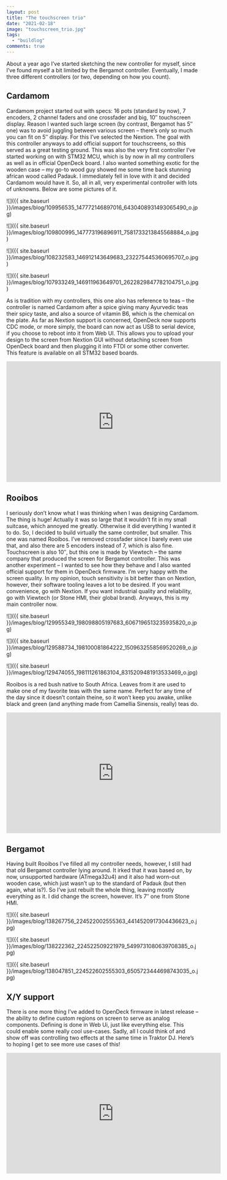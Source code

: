 ```yaml
---
layout: post
title: "The touchscreen trio"
date: "2021-02-18"
image: "touchscreen_trio.jpg"
tags: 
  - "buildlog"
comments: true
---
```


About a year ago I’ve started sketching the new controller for myself, since I’ve found myself a bit limited by the Bergamot controller. Eventually, I made three different controllers (or two, depending on how you count).

## Cardamom

Cardamom project started out with specs: 16 pots (standard by now), 7 encoders, 2 channel faders and one crossfader and big, 10″ touchscreen display. Reason I wanted such large screen (by contrast, Bergamot has 5″ one) was to avoid juggling between various screen – there’s only so much you can fit on 5″ display. For this I’ve selected the Nextion. The goal with this controller anyways to add official support for touchscreens, so this served as a great testing ground. This was also the very first controller I’ve started working on with STM32 MCU, which is by now in all my controllers as well as in official OpenDeck board. I also wanted something exotic for the wooden case – my go-to wood guy showed me some time back stunning african wood called Padauk. I immediately fell in love with it and decided Cardamom would have it. So, all in all, very experimental controller with lots of unknowns. Below are some pictures of it.

![]({{ site.baseurl }}/images/blog/109956535_147772146897016_6430408931493065490_o.jpg)

![]({{ site.baseurl }}/images/blog/109800995_147773196896911_7581733213845568884_o.jpg)

![]({{ site.baseurl }}/images/blog/108232583_146912143649683_232275445360695707_o.jpg)

![]({{ site.baseurl }}/images/blog/107933249_146911963649701_2622829847782104751_o.jpg)

As is tradition with my controllers, this one also has reference to teas – the controller is named Cardamom after a spice giving many Ayurvedic teas their spicy taste, and also a source of vitamin B6, which is the chemical on the plate.
As far as Nextion support is concerned, OpenDeck now supports CDC mode, or more simply, the board can now act as USB to serial device, if you choose to reboot into it from Web UI. This allows you to upload your design to the screen from Nextion GUI without detaching screen from OpenDeck board and then plugging it into FTDI or some other converter. This feature is available on all STM32 based boards.

<div class="videoWrapper">
<iframe width="560" height="315" src="https://www.youtube-nocookie.com/embed/TPc6ETIsVTM" title="YouTube video player" frameborder="0" allow="accelerometer; autoplay; clipboard-write; encrypted-media; gyroscope; picture-in-picture" allowfullscreen></iframe>
</div>

## Rooibos

I seriously don’t know what I was thinking when I was designing Cardamom. The thing is huge! Actually it was so large that it wouldn’t fit in my small suitcase, which annoyed me greatly. Otherwise it did everything I wanted it to do. So, I decided to build virtually the same controller, but smaller. This one was named Rooibos. I’ve removed crossfader since I barely even use that, and also there are 5 encoders instead of 7, which is also fine. Touchscreen is also 10″, but this one is made by Viewtech – the same company that produced the screen for Bergamot controller. This was another experiment – I wanted to see how they behave and I also wanted official support for them in OpenDeck firmware. I’m very happy with the screen quality. In my opinion, touch sensitivity is bit better than on Nextion, however, their software tooling leaves a lot to be desired. If you want convenience, go with Nextion. If you want industrial quality and reliability, go with Viewtech (or Stone HMI, their global brand). Anyways, this is my main controller now.

![]({{ site.baseurl }}/images/blog/129955349_198098805197683_6067196513235935820_o.jpg)

![]({{ site.baseurl }}/images/blog/129588734_198100081864222_1509632558569520269_o.jpg)

![]({{ site.baseurl }}/images/blog/129474055_198111261863104_8315209481913533469_o.jpg)


Rooibos is a red bush native to South Africa. Leaves from it are used to make one of my favorite teas with the same name. Perfect for any time of the day since it doesn’t contain theine, so it won’t keep you awake, unlike black and green (and anything made from Camellia Sinensis, really) teas do.

<div class="videoWrapper">
<iframe width="560" height="315" src="https://www.youtube-nocookie.com/embed/B4JwPd6Kib4" title="YouTube video player" frameborder="0" allow="accelerometer; autoplay; clipboard-write; encrypted-media; gyroscope; picture-in-picture" allowfullscreen></iframe>
</div>

## Bergamot

Having built Rooibos I’ve filled all my controller needs, however, I still had that old Bergamot controller lying around. It irked that it was based on, by now, unsupported hardware (ATmega32u4) and it also had worn-out wooden case, which just wasn’t up to the standard of Padauk (but then again, what is?). So I’ve just rebuilt the whole thing, leaving mostly everything as it. I did change the screen, however. It’s 7″ one from Stone HMI.

![]({{ site.baseurl }}/images/blog/138267756_224522002555363_4414520917304436623_o.jpg)

![]({{ site.baseurl }}/images/blog/138222362_224522509221979_5499731080639708385_o.jpg)

![]({{ site.baseurl }}/images/blog/138047851_224522602555303_6505723444698743035_o.jpg)
 

## X/Y support

There is one more thing I’ve added to OpenDeck firmware in latest release – the ability to define custom regions on screen to serve as analog components. Defining is done in Web Ui, just like everything else. This could enable some really cool use-cases. Sadly, all I could think of and show off was controlling two effects at the same time in Traktor DJ. Here’s to hoping I get to see more use cases of this!

<div class="videoWrapper">
<iframe width="560" height="315" src="https://www.youtube-nocookie.com/embed/K29GrrtvoAA" title="YouTube video player" frameborder="0" allow="accelerometer; autoplay; clipboard-write; encrypted-media; gyroscope; picture-in-picture" allowfullscreen></iframe>
</div>